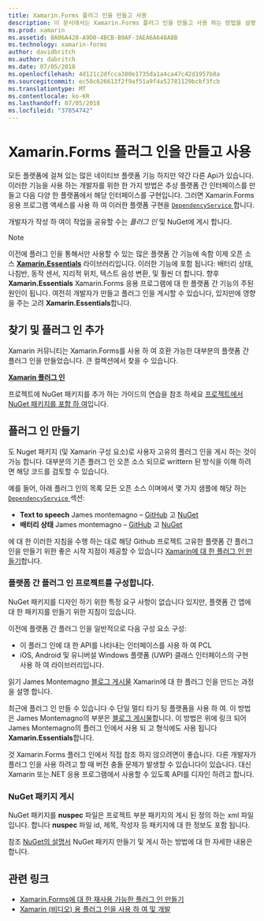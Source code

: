 ```yaml
---
title: Xamarin.Forms 플러그 인을 만들고 사용
description: 이 문서에서는 Xamarin.Forms 플러그 인을 만들고 사용 하는 방법을 설명 합니다. 플러그 인은 쉽게 네이티브 플랫폼 기능을 노출 하려면 일반적으로 사용 됩니다.
ms.prod: xamarin
ms.assetid: 8A06A420-A9D0-4BCB-B9AF-3AEA6A648A8B
ms.technology: xamarin-forms
author: davidbritch
ms.author: dabritch
ms.date: 07/05/2018
ms.openlocfilehash: 4d121c2dfcca380e1735da1a4ca47c42d1957b8a
ms.sourcegitcommit: ec50c626613f2f9af51a9f4a52781129bcbf3fcb
ms.translationtype: MT
ms.contentlocale: ko-KR
ms.lasthandoff: 07/05/2018
ms.locfileid: "37854742"
---
```

# <a name="consuming-and-creating-xamarinforms-plugins"></a>Xamarin.Forms 플러그 인을 만들고 사용

모든 플랫폼에 걸쳐 있는 많은 네이티브 플랫폼 기능 하지만 약간 다른 Api가 있습니다. 이러한 기능을 사용 하는 개발자를 위한 한 가지 방법은 추상 플랫폼 간 인터페이스를 만들고 다음 다양 한 플랫폼에서 해당 인터페이스를 구현입니다. 그러면 Xamarin.Forms 응용 프로그램 액세스를 사용 하 여 이러한 플랫폼 구현을 [ `DependencyService` ](~/xamarin-forms/app-fundamentals/dependency-service/index.md)합니다.

개발자가 작성 하 여이 작업을 공유할 수는 _플러그 인_ 및 NuGet에 게시 합니다.

> [!NOTE]
> 이전에 플러그 인을 통해서만 사용할 수 있는 많은 플랫폼 간 기능에 속함 이제 오픈 소스 **[Xamarin.Essentials](~/essentials/index.md)** 라이브러리입니다. 이러한 기능에 포함 됩니다: 배터리 상태, 나침반, 동작 센서, 지리적 위치, 텍스트 음성 변환, 및 훨씬 더 합니다. 향후 **Xamarin.Essentials** Xamarin.Forms 응용 프로그램에 대 한 플랫폼 간 기능의 주된 원인이 됩니다. 여전히 개발자가 만들고 플러그 인을 게시할 수 있습니다, 있지만에 영향을 주는 고려 **Xamarin.Essentials**합니다.

## <a name="finding-and-adding-plugins"></a>찾기 및 플러그 인 추가

Xamarin 커뮤니티는 Xamarin.Forms를 사용 하 여 호환 가능한 대부분의 플랫폼 간 플러그 인을 만들었습니다. 큰 컬렉션에서 찾을 수 있습니다.

[**Xamarin 플러그 인**](https://github.com/xamarin/XamarinComponents)

프로젝트에 NuGet 패키지를 추가 하는 가이드의 연습을 참조 하세요 [프로젝트에서 NuGet 패키지를 포함 하 여](/visualstudio/mac/nuget-walkthrough/)입니다.

## <a name="creating-plugins"></a>플러그 인 만들기

도 Nuget 패키지 (및 Xamarin 구성 요소)로 사용자 고유의 플러그 인을 게시 하는 것이 가능 합니다. 대부분의 기존 플러그 인 오픈 소스 되므로 writtern 된 방식을 이해 하려면 해당 코드를 검토할 수 있습니다.

예를 들어, 아래 플러그 인의 목록 모든 오픈 소스 이며에서 몇 가지 샘플에 해당 하는 [ `DependencyService` ](~/xamarin-forms/app-fundamentals/dependency-service/index.md) 섹션:

- **Text to speech** James montemagno &ndash; [GitHub](https://github.com/jamesmontemagno/TextToSpeechPlugin) 고 [NuGet  ](https://www.nuget.org/packages/Xam.Plugins.TextToSpeech)
- **배터리 상태** James montemagno &ndash; [GitHub](https://github.com/jamesmontemagno/BatteryPlugin) 고 [NuGet](https://www.nuget.org/packages/Xam.Plugin.Battery)

에 대 한 이러한 지침을 수행 하는 대로 해당 Github 프로젝트 고유한 플랫폼 간 플러그 인을 만들기 위한 좋은 시작 지점이 제공할 수 있습니다 [Xamarin에 대 한 플러그 인 만들기](https://github.com/xamarin/XamarinComponents#create-a-plugin-for-xamarin)합니다.

### <a name="structuring-cross-platform-plugin-projects"></a>플랫폼 간 플러그 인 프로젝트를 구성합니다.

NuGet 패키지를 디자인 하기 위한 특정 요구 사항이 없습니다 있지만, 플랫폼 간 앱에 대 한 패키지를 만들기 위한 지침이 있습니다.

이전에 플랫폼 간 플러그 인을 일반적으로 다음 구성 요소 구성:

- 이 플러그 인에 대 한 API를 나타내는 인터페이스를 사용 하 여 PCL
- iOS, Android 및 유니버설 Windows 플랫폼 (UWP) 클래스 인터페이스의 구현 사용 하 여 라이브러리입니다.

읽기 James Montemagno [블로그 게시물](https://blog.xamarin.com/creating-reusable-plugins-for-xamarin-forms/) Xamarin에 대 한 플러그 인을 만드는 과정을 설명 합니다.

최근에 플러그 인 만들 수 있습니다 수 단일 멀티 타기 팅 플랫폼을 사용 하 여. 이 방법은 James Montemagno의 부분은 [블로그 게시물](https://montemagno.com/converting-xamarin-libraries-to-sdk-style-multi-targeted-projects/)합니다. 이 방법은 위에 링크 되어 James Montemagno의 플러그 인에서 사용 되 고 형식에도 사용 됩니다 **Xamarin.Essentials**합니다.

것 Xamarin.Forms 플러그 인에서 직접 참조 하지 않으려면이 좋습니다.
다른 개발자가 플러그 인을 사용 하려고 할 때 버전 충돌 문제가 발생할 수 있습니다이 있습니다. 대신 Xamarin 또는.NET 응용 프로그램에서 사용할 수 있도록 API를 디자인 하려고 합니다.

### <a name="publishing-nuget-packages"></a>NuGet 패키지 게시

NuGet 패키지를 **nuspec** 파일은 프로젝트 부분 패키지의 게시 된 정의 하는 xml 파일입니다. 합니다 **nuspec** 파일 id, 제목, 작성자 등 패키지에 대 한 정보도 포함 됩니다.

참조 [NuGet의 설명서](/nuget/create-packages/creating-a-package.md) NuGet 패키지 만들기 및 게시 하는 방법에 대 한 자세한 내용은 합니다.

## <a name="related-links"></a>관련 링크

- [Xamarin.Forms에 대 한 재사용 가능한 플러그 인 만들기](https://blog.xamarin.com/creating-reusable-plugins-for-xamarin-forms)
- [Xamarin (비디오) 용 플러그 인을 사용 하 여 및 개발](https://university.xamarin.com/guestlectures/using-developing-plugins-for-xamarin)

